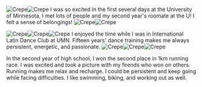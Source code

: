 ![Crepe](/assets/img/welcomeweek3.jpg)![Crepe](/assets/img/welcomeweek1.jpg)
I was so excited in the first several days at the University of Minnesota, I met lots of people and my second year's roomate at the U! I felt a sense of belongings!
![Crepe](/assets/img/roclim.jpg)![Crepe](/assets/img/roclimi.jpg)

![Crepe](/assets/img/latindance1.jpg)![Crepe](/assets/img/dancefest.jpg)![Crepe](/assets/img/ncdc.jpg)
I enjoyed the time while I was in International Latin Dance Club at UMN. Fifteen years' dance training makes me always persistent, energetic, and passionate.
![Crepe](/assets/img/teachiii.jpg)![Crepe](/assets/img/teachchildren.jpg)![Crepe](/assets/img/15561605411207_.pic.jpg)

In the second year of high school, I won the second place in 1km running race. I was excited and took a picture with my firends who won on others. Running makes me relax and recharge. I could be persistent and keep going while facing difficulties. I like swimming, biking, and working out as well.
